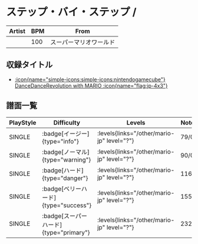 # ステップ・バイ・ステップ / 

|Artist|BPM|From|
|------|---|----|
||100|スーパーマリオワールド|

## 収録タイトル

- [:icon{name="simple-icons:simple-icons:nintendogamecube"} DanceDanceRevolution with MARIO :icon{name="flag:jp-4x3"}](/other/mario-jp)

## 譜面一覧

|PlayStyle|Difficulty|Levels|Notes|Movie|
|---------|----------|------|-----|-----|
|SINGLE| :badge[イージー]{type="info"}| :levels{links="/other/mario-jp" level="?"}|79/0||
|SINGLE| :badge[ノーマル]{type="warning"}| :levels{links="/other/mario-jp" level="?"}|90/0||
|SINGLE| :badge[ハード]{type="danger"}| :levels{links="/other/mario-jp" level="?"}|116/0||
|SINGLE| :badge[ベリーハード]{type="success"}| :levels{links="/other/mario-jp" level="?"}|155/0||
|SINGLE| :badge[スーパーハード]{type="primary"}| :levels{links="/other/mario-jp" level="?"}|232/0||
